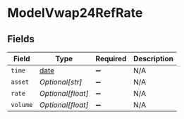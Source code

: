 # ModelVwap24RefRate


## Fields

| Field                                                                | Type                                                                 | Required                                                             | Description                                                          |
| -------------------------------------------------------------------- | -------------------------------------------------------------------- | -------------------------------------------------------------------- | -------------------------------------------------------------------- |
| `time`                                                               | [date](https://docs.python.org/3/library/datetime.html#date-objects) | :heavy_minus_sign:                                                   | N/A                                                                  |
| `asset`                                                              | *Optional[str]*                                                      | :heavy_minus_sign:                                                   | N/A                                                                  |
| `rate`                                                               | *Optional[float]*                                                    | :heavy_minus_sign:                                                   | N/A                                                                  |
| `volume`                                                             | *Optional[float]*                                                    | :heavy_minus_sign:                                                   | N/A                                                                  |